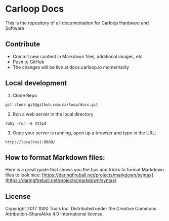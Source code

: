 # Carloop Docs
This is the repository of all documentation for Carloop Hardware and Software

## Contribute

- Commit new content in Markdown files, additional images, etc
- Push to GitHub
- The changes will be live at docs.carloop.io momentarily

## Local development

1.  Clone Repo
```
git clone git@github.com:carloop/docs.git
```

2.  Run a web server in the local directory
```
ruby -run -e httpd
```

3. Once your server is running, open up a browser and type in the URL:
```
http://localhost:8080/
```

## How to format Markdown files:
Here is a great guide that shows you the tips and tricks to format Markdown files to look nice:
[https://daringfireball.net/projects/markdown/syntax](https://daringfireball.net/projects/markdown/syntax)

## License

Copyright 2017 1000 Tools Inc. Distributed under the Creative Commons Attribution-ShareAlike 4.0 International license.
